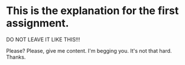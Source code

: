 # This is the explanation for the first assignment.

DO NOT LEAVE IT LIKE THIS!!!

Please? Please, give me content. I'm begging you. It's not that hard. Thanks.
